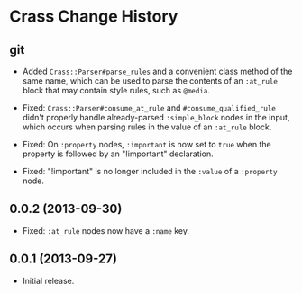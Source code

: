 Crass Change History
====================

git
---

* Added `Crass::Parser#parse_rules` and a convenient class method of the same
  name, which can be used to parse the contents of an `:at_rule` block that may
  contain style rules, such as `@media`.

* Fixed: `Crass::Parser#consume_at_rule` and `#consume_qualified_rule` didn't
  properly handle already-parsed `:simple_block` nodes in the input, which
  occurs when parsing rules in the value of an `:at_rule` block.

* Fixed: On `:property` nodes, `:important` is now set to `true` when the
  property is followed by an "!important" declaration.

* Fixed: "!important" is no longer included in the `:value` of a `:property`
  node.


0.0.2 (2013-09-30)
------------------

* Fixed: `:at_rule` nodes now have a `:name` key.


0.0.1 (2013-09-27)
------------------

* Initial release.

